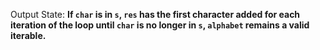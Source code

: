 Output State: **If `char` is in `s`, `res` has the first character added for each iteration of the loop until `char` is no longer in `s`, `alphabet` remains a valid iterable.**